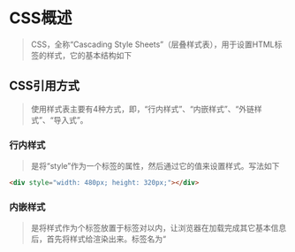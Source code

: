 # CSS概述

> CSS，全称“Cascading Style Sheets”（层叠样式表），用于设置HTML标签的样式，它的基本结构如下

## CSS引用方式

> 使用样式表主要有4种方式，即，“行内样式”、“内嵌样式”、“外链样式”、“导入式”。

### 行内样式

>  是将“style”作为一个标签的属性，然后通过它的值来设置样式。写法如下

```html
<div style="width: 480px; height: 320px;"></div>
```

### 内嵌样式

> 是将样式作为个标签放置于<head>标签对以内，让浏览器在加载完成其它基本信息后，首先将样式给渲染出来。标签名为“<style>”，若项目采用的是HTML严格模式/标准模式(standard mode)开发，那需要为该标签添加一个指定MIME的属性“type”，将值设为“text/css”。写法如下：

```html
<! DOCTYPE html>
<html lang="en">
  <head>
    <metacharset="UTF-8">
      <title>css示例代码</title>
      <style>
        div
        {width: 480px;
          height: 320px;}
      </style>
      </head>
    <body>
      <div></div>
    </body>
    </html>
```

### 外链样式

> 同样是将`<link>`放置于`<head>`标签对以内，通过该标签的“href”属性的值去获取CSS文件的绝对/相对路径。该标签必须要具有“*rel*”属性，并且将值设为“*stylesheet*”,否则浏览器将不能正确的解析CSS文件进行样式渲染

- html文件中写法如下:

```html
<! DOCTYPE html>
<html lang="en">
  <head>
    <meta charset="UTF-8">
    <title>css示例代码</title>
    <link rel="stylesheet" href="code-3.css">
  </head>
    <body>
    <div></div>
    </body>
</html>
```

- CSS文件中写法

```CSS
@charset "utf-8";
div {
  width: 480px;
  height: 320px;
}
```

### 导入式

> 该方法是在<style>标签的内容里通过“@import”方法来导入外部CSS文件，这点和通过<link>标签导入外部样式是一样的，但其它方面却有很大不同，我们后面会讲到。这种方式的写法是：

```html
<! DOCTYPE html>
<html lang="en">
  <head>
    <meta charset="UTF-8">
    <title>css示例代码</title>
    <style>
      @import url("code-03.css");
    </style>
  </head>
  <body>
    <div></div>
  </body>
</html>
```

### 通过`<link>`标签引用CSS文件

> 在实际的项目开发过程中，我们一般都是将CSS单独存放在一个文件夹中，然后在HTML页面中通过`<link rel="stylesheet" href="样式表路径+名称.css">`的方式进行引用。引用后CSS文件仍然是独立的，不会受到包括HTML和JavaScript任何方法和函数的影响，如果CSS文件中涉及到文件路径的相对位置，那么也是以CSS文件所在的文件路径位置为准，而非引用它的HTML文件的文件路径位置。

> 相对于“行内样式”和“内嵌样式”而言，“外链样式”即通过<link>标签引用CSS样式有以下好处：
>
> - 简化了DOM结构，实现了内容和表现的分离，使HTML和CSS文件结构更加清晰，利于维护
> - 大大减少了CSS代码的编写量。项目越大，这一点体验得越明显
> - `<link>`可以和其它`<link>`、JS文件以及`<body>`内的内容进行多线程加载，使得加载速度更快
> - 利于项目整体风格的调整，维护起来也更加便捷。单文件修改，全网站（应用）生效
> - 浏览器会将CSS文件进行缓存，进一步地减少了加载所需时间
> - 可以根据需要利用JavaScript或Media动态的组合所需的CSS文件
> - 对搜索引擎友好，有利于SEO

## CSS选择器

> 所谓CSS选择器（selector）就是对HTML页面中的元素实现*一对一*，*一对多*或者*多对一*的控制，从而实现布局调整，元素类型重定义，元素美化，文本、图像美化，完善交互，控制样式过渡，播放动画等一系列的功能。

### 基础选择器

#### 标签选择器

> 权重:1
>
> 直接使用标签名选择元素

```css
div{
	width:480px;
	height:320px;
}
```

#### 类选择器

> 权重:10
>
> 根据类名选择元素

```css
.showImg{
  width:720px;
  height:480px;
}
```

#### id选择器

> 权重:100
>
> 使用id值选择元素

```css
#userName{
  position: absolute;
  top:10px;
  right:10px;
}
```

#### 后代选择器

> 后代选择器是对某元素所嵌套的指定元素进行选择，每个选择符之间用*空格*进行分割，多个嵌套层次应该以多个空格进行分割（多层嵌套难免会增加选择器带来高权重，这样在处理一些元素的特殊样式的时候会带来些困难，所以在实际开发中我们还是应该避免出现多层嵌套的后代选择器的存在）

```css
/* 后代选择器
表示某一个标签下的另一个标签
div下的所有p标签下的所有span标签
*/
div p span{
  font-size:20px;
  color:#000;
}
```

#### 子选择器

> 子选择器区别与后代选择器的地方就是，后代选择器可以选择嵌套在标签内部任意层级的标签元素，而子选择器只能选择当前标签往内一层的元素。每个选择符之间用“*>*”进行分割

```css
/* 后代选择器
表示某一个标签下的另一个标签
div下一层的p标签下一层的span标签
*/
div > p > span{
  font-size:20px;
  color:#000;
}
```

#### 伪类选择器

> 该选择器的权重值为“10”
>
> 伪类选择器和其它选择器有所不同，它是通过触发一定的“*事件*”来实现效果，也就是说如果不进行任何操作是看不到该选择器的CSS样式设置的。以Google Chrome浏览器开发者工具为例，要想看到所设置的伪类选择器样式需通过点击“ Element”标签栏下“Style”标签栏中的“*:hov*”按钮，然后勾选需要查看的操作事件进行样式查看
>
> - :hover
>
>   鼠标悬浮于该元素上设置的样式
>
> - :active
>
>   鼠标悬点击时该元素上设置的样式
>
> - :visited（不建议使用）
>
>   鼠标悬点击后该元素上设置的样式
>
> - :focus
>
>   表单元素获得焦点后设置的样式

```css
a {
  font-size: 20px;
  color: #333;
  text-decoration: none;
}
a:hover {
  background-color: #ff9;
  text-decoration: underline;
}
a: active {
  background-color:#9ff
}
```

#### 群组选择器

> 群组选择器的使用范畴是，多个选择器使用同一个样式或者同一组样式。
>
> 这在做CSS样式初始化，CSS框架设计以及后期CSS代码优化时会经常使用。
>
> 另外，群组选择器写在一起并不会叠加权重值，每个逗号之间选择器的权重值是独立计算的。

```css
div,a, input, p, .txtSpan {
  line-height: 180%;
  font-size: 20px;
  color:#393；
}
```

#### 同级元素选择器

> 该选择器能选定指定元素同级的下一个元素或同级之后匹配选择器的所有元素，它不会对权重造成影响。
>
> 配合伪类选择器经常可以做出一些很有“新意”的效果，也能减少对JavaScript的依赖。
>
> 同级元素有两种，即“*+*”和“*~*”，“+”只能选择该选择器相邻的下一个选择器，而“~”能选择该选择器后的所有同级选择器

```css
.c1:hover + .c2{
  margin-left:300px;
}
```

#### 属性选择器

> 该选择器的权重值为“10”
>
> 它所针对的既不是某个标签，也不是类名，或者ID，它是将一个标签的属性作为选择器来使用，最常用的地方就是涉及到属性多而杂的表单元素。基本写法是“*[*” + “*属性名*” + “*]*”的格式，该选择器的定义方式如下：
>
> - [属性名]{...样式设置内容...}
>
>   将标签中的一个属性作为选择选择器
>
> - [属性名="属性值"]{...样式设置内容...}
>
>   将标签中的一个属性名值对作为选择器
>
> - [type^="datetime"]{...样式设置内容...}
>
>   将标签中的一个属性名名为“type”，属性值以“datetime”开头的属性名值对作为一个选择器
>
> - [title$="picture"]{...样式设置内容...}
>
>   将标签中的一个属性名名为“title”，属性值以“picture”结束的属性名值对作为一个选择器
>
> - [title*="is"]{...样式设置内容...}
>
>   将标签中的一个属性名名为“title”，属性值含有“is”的属性名值对作为一个选择器
>
> - [title~="a"]{...样式设置内容...}
>
>   将标签中的一个属性名名为“title”，属性值含有空格分隔的词为“a”的属性名值对作为一个选择器
>
> - [title|="this"]{...样式设置内容...}
>
>   将标签中的一个属性名名为“title”，属性值等于“this”或以“this-”开头的属性名值对作为一个选择器

```css
/*所有含有for属性的元素*/
/*如：<labelfor="male">*/
[for]{width:auto;}

/*类型为密码的元素*/
/*如：<input type="password"> */
[type="password"]{width:auto;}

/*Class以code开始的全部元素*/
/* 如<span class="code1">, <span class="codetest"> */
[class^="code"]{width:auto;}

/*以.jpeg为结尾(图片格式）的所有图片元素*/
/*如：<imgsrc="img/test.jpeg">*/
[src$=".jpeg"]{width:auto;}

/*title中包含的查看”二字文本的所有元素*/
/*如：<atitle="点击查看详情"＞*/
[title*="查看"]{width:auto;}

/*title中包含“is”，且前后有空格的所有元素*/
/*如：<imgtitle="'Thisisaimage">*/
[title~="is"]{width:auto;}

/*class为“code”或以“code-”开始的元素*/
/*如：<spanclass="code">或<spanclass="code-test">*/
[class|="code"]{width:auto;}

/* 但很多时候为了避免产生歧义，我们总是会在属性选择器前方加上该元素的标签名来明确选择器的控制范围。*/
input[type="radio"], input[type= "checkbox"] {
width: auto;
}
```

